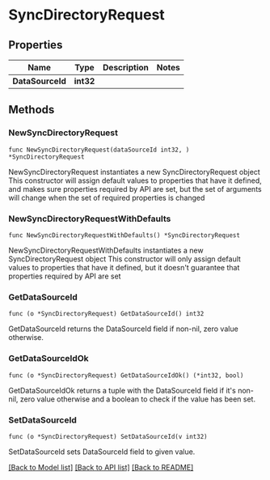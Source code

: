 # SyncDirectoryRequest

## Properties

Name | Type | Description | Notes
------------ | ------------- | ------------- | -------------
**DataSourceId** | **int32** |  | 

## Methods

### NewSyncDirectoryRequest

`func NewSyncDirectoryRequest(dataSourceId int32, ) *SyncDirectoryRequest`

NewSyncDirectoryRequest instantiates a new SyncDirectoryRequest object
This constructor will assign default values to properties that have it defined,
and makes sure properties required by API are set, but the set of arguments
will change when the set of required properties is changed

### NewSyncDirectoryRequestWithDefaults

`func NewSyncDirectoryRequestWithDefaults() *SyncDirectoryRequest`

NewSyncDirectoryRequestWithDefaults instantiates a new SyncDirectoryRequest object
This constructor will only assign default values to properties that have it defined,
but it doesn't guarantee that properties required by API are set

### GetDataSourceId

`func (o *SyncDirectoryRequest) GetDataSourceId() int32`

GetDataSourceId returns the DataSourceId field if non-nil, zero value otherwise.

### GetDataSourceIdOk

`func (o *SyncDirectoryRequest) GetDataSourceIdOk() (*int32, bool)`

GetDataSourceIdOk returns a tuple with the DataSourceId field if it's non-nil, zero value otherwise
and a boolean to check if the value has been set.

### SetDataSourceId

`func (o *SyncDirectoryRequest) SetDataSourceId(v int32)`

SetDataSourceId sets DataSourceId field to given value.



[[Back to Model list]](../README.md#documentation-for-models) [[Back to API list]](../README.md#documentation-for-api-endpoints) [[Back to README]](../README.md)


